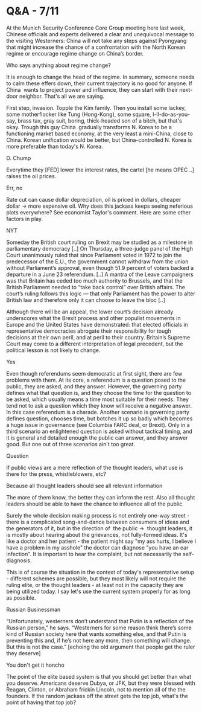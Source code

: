 # Q&A - 7/11

At the Munich Security Conference Core Group meeting here last week, Chinese officials and experts delivered a clear and unequivocal message to the visiting Westerners: China will not take any steps against Pyongyang that might increase the chance of a confrontation with the North Korean regime or encourage regime change on China’s border.

Who says anything about regime change?

It is enough to change the head of the regime. In summary, someone needs to calm these effers down, their current trajectory is no good for anyone. If China  wants to project power and influence, they can start with their next-door neighbor. That's all we are saying.

First step, invasion. Topple the Kim family. Then you install some lackey, some motherflocker like Tung (Hong-Kong), some square, I-ll-do-as-you-say, brass tax, gray suit, boring, thick-headed son of a bitch, but that's okay. Trough this guy China  gradually transforms N. Korea to be a functioning market based economy, at the very least a mini-China, close to China. Korean unification would be better, but China-controlled N. Korea is more preferable than today's N. Korea.

D. Chump

Everytime they [FED] lower the interest rates, the cartel [he means OPEC ..] raises the oil prices.

Err, no

Rate cut can cause dollar depreciation, oil is priced in dollars, cheaper dollar -> more expensive oil. Why does this jackass keeps seeing neferious plots everywhere? See economist Taylor's comment. Here are some other factors in play.

NYT

Someday the British court ruling on Brexit may be studied as a milestone in parliamentary democracy [..] On Thursday, a three-judge panel of the High Court unanimously ruled that since Parliament voted in 1972 to join the predecessor of the E.U., the government cannot withdraw from the union without Parliament’s approval, even though 51.9 percent of voters backed a departure in a June 23 referendum. [..] A mantra of the Leave campaigners was that Britain has ceded too much authority to Brussels, and that the British Parliament needed to “take back control” over British affairs. The court’s ruling follows this logic — that only Parliament has the power to alter British law and therefore only it can choose to leave the bloc [..]

Although there will be an appeal, the lower court’s decision already underscores what the Brexit process and other populist movements in Europe and the United States have demonstrated: that elected officials in representative democracies abrogate their responsibility for tough decisions at their own peril, and at peril to their country. Britain’s Supreme Court may come to a different interpretation of legal precedent, but the political lesson is not likely to change.

Yes

Even though referendums seem democratic at first sight, there are few
problems with them. At its core, a referendum is a question posed to
the public, they are asked, and they answer. However, the governing
party defines what that question is, and they choose the time for the
question to be asked, which usually means a time most suitable for
their needs. They tend not to ask a question which they know will
receive a negative answer. In this case referendum is a
charade. Another scenario is governing party defines question, chooses
time, but botches it up so badly which becomes a huge issue in
governance (see Columbia FARC deal, or Brexit). Only in a third
scenario an enlightened question is asked without tactical timing, and
it is general and detailed enough the public can answer, and they
answer good. But one out of three scenarios ain't too great.

Question

If public views are a mere reflection of the thought leaders, what use is there for the press, whistleblowers, etc?

Because all thought leaders should see all relevant information

The more of them know, the better they can inform the rest. Also all thought leaders should be able to have the chance to influence all of the public.

Surely the whole decision making process is not entirely one-way street - there is a complicated song-and-dance between consumers of ideas and the generators of it, but in the direction of  the public ->  thought leaders, it is mostly about hearing about the grievances, not fully-formed ideas. It's like a doctor and her patient - the patient might say "my ass hurts, I believe I have a problem in my asshole" the doctor can diagnose "you have an ear infection". It is important to hear the complaint, but not necessarily the self-diagnosis.

This is of course the situation in the context of today's representative setup - different schemes are possible, but they most likely will not require the ruling elite, or the thought leaders - at least not in the capacity they are being utilized today. I say let's use the current system properly for as long as possible.

Russian Businessman

“Unfortunately, westerners don’t understand that Putin is a reflection of the Russian person,” he says. “Westerners for some reason think there’s some kind of Russian society here that wants something else, and that Putin is preventing this and, if he’s not here any more, then something will change. But this is not the case.” [echoing the old argument that people get the ruler they deserve]

You don't get it honcho

The point of the elite based system is that you should get better than what you deserve. Americans deserve Dubya, or JFK, but they were blessed with Reagan, Clinton, or Abraham frickin Lincoln, not to mention all of the the founders. If the random jackass off the street gets the top job, what's the point of having that top job?













